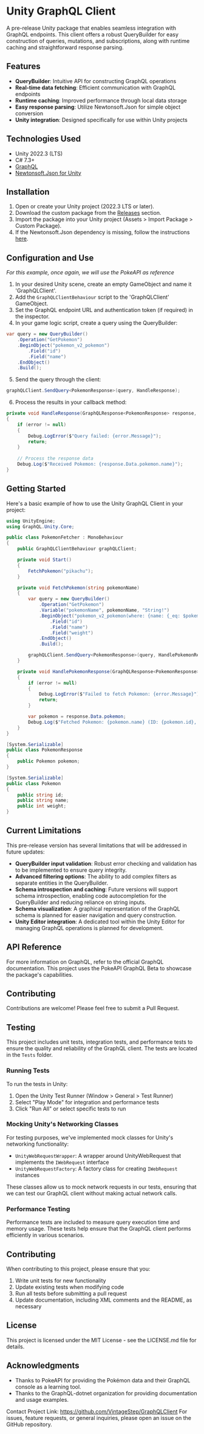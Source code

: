 # Unity GraphQL Client

A pre-release Unity package that enables seamless integration with GraphQL endpoints. This client offers a robust QueryBuilder for easy construction of queries, mutations, and subscriptions, along with runtime caching and straightforward response parsing.

## Features

- **QueryBuilder**: Intuitive API for constructing GraphQL operations
- **Real-time data fetching**: Efficient communication with GraphQL endpoints
- **Runtime caching**: Improved performance through local data storage
- **Easy response parsing**: Utilize Newtonsoft.Json for simple object conversion
- **Unity integration**: Designed specifically for use within Unity projects

## Technologies Used

- Unity 2022.3 (LTS)
- C# 7.3+
- [GraphQL](https://graphql.org/)
- [Newtonsoft.Json for Unity](https://github.com/jilleJr/Newtonsoft.Json-for-Unity)

## Installation

1. Open or create your Unity project (2022.3 LTS or later).
2. Download the custom package from the [Releases](https://github.com/YourUsername/UnityGraphQLClient/releases) section.
3. Import the package into your Unity project (Assets > Import Package > Custom Package).
4. If the Newtonsoft.Json dependency is missing, follow the instructions [here](https://github.com/jilleJr/Newtonsoft.Json-for-Unity/wiki/Install-official-via-UPM).

## Configuration and Use

*For this example, once again, we will use the PokeAPI as reference*

1. In your desired Unity scene, create an empty GameObject and name it 'GraphQLClient'.
2. Add the `GraphQLClientBehaviour` script to the 'GraphQLClient' GameObject.
3. Set the GraphQL endpoint URL and authentication token (if required) in the inspector.
4. In your game logic script, create a query using the QueryBuilder:

```csharp
var query = new QueryBuilder()
    .Operation("GetPokemon")
    .BeginObject("pokemon_v2_pokemon")
        .Field("id")
        .Field("name")
    .EndObject()
    .Build();
```

5. Send the query through the client:

```csharp
graphQLClient.SendQuery<PokemonResponse>(query, HandleResponse);
```

6. Process the results in your callback method:

```csharp
private void HandleResponse(GraphQLResponse<PokemonResponse> response, Exception error)
{
    if (error != null)
    {
        Debug.LogError($"Query failed: {error.Message}");
        return;
    }
    
    // Process the response data
    Debug.Log($"Received Pokemon: {response.Data.pokemon.name}");
}
```

## Getting Started

Here's a basic example of how to use the Unity GraphQL Client in your project:

```csharp
using UnityEngine;
using GraphQL.Unity.Core;

public class PokemonFetcher : MonoBehaviour
{
    public GraphQLClientBehaviour graphQLClient;

    private void Start()
    {
        FetchPokemon("pikachu");
    }

    private void FetchPokemon(string pokemonName)
    {
        var query = new QueryBuilder()
            .Operation("GetPokemon")
            .Variable("pokemonName", pokemonName, "String!")
            .BeginObject("pokemon_v2_pokemon(where: {name: {_eq: $pokemonName}})")
                .Field("id")
                .Field("name")
                .Field("weight")
            .EndObject()
            .Build();

        graphQLClient.SendQuery<PokemonResponse>(query, HandlePokemonResponse);
    }

    private void HandlePokemonResponse(GraphQLResponse<PokemonResponse> response, Exception error)
    {
        if (error != null)
        {
            Debug.LogError($"Failed to fetch Pokemon: {error.Message}");
            return;
        }

        var pokemon = response.Data.pokemon;
        Debug.Log($"Fetched Pokemon: {pokemon.name} (ID: {pokemon.id}, Weight: {pokemon.weight})");
    }
}

[System.Serializable]
public class PokemonResponse
{
    public Pokemon pokemon;
}

[System.Serializable]
public class Pokemon
{
    public string id;
    public string name;
    public int weight;
}
```

## Current Limitations

This pre-release version has several limitations that will be addressed in future updates:

- **QueryBuilder input validation**: Robust error checking and validation has to be implemented to ensure query integrity.
- **Advanced filtering options**: The ability to add complex filters as separate entities in the QueryBuilder.
- **Schema introspection and caching**: Future versions will support schema introspection, enabling code autocompletion for the QueryBuilder and reducing reliance on string inputs.
- **Schema visualization**: A graphical representation of the GraphQL schema is planned for easier navigation and query construction.
- **Unity Editor integration**: A dedicated tool within the Unity Editor for managing GraphQL operations is planned for development.

## API Reference

For more information on GraphQL, refer to the official GraphQL documentation.
This project uses the PokeAPI GraphQL Beta to showcase the package's capabilities.

## Contributing

Contributions are welcome! Please feel free to submit a Pull Request.

## Testing

This project includes unit tests, integration tests, and performance tests to ensure the quality and reliability of the GraphQL client. The tests are located in the `Tests` folder.

### Running Tests

To run the tests in Unity:

1. Open the Unity Test Runner (Window > General > Test Runner)
2. Select "Play Mode" for integration and performance tests
3. Click "Run All" or select specific tests to run

### Mocking Unity's Networking Classes

For testing purposes, we've implemented mock classes for Unity's networking functionality:

- `UnityWebRequestWrapper`: A wrapper around UnityWebRequest that implements the `IWebRequest` interface
- `UnityWebRequestFactory`: A factory class for creating `IWebRequest` instances

These classes allow us to mock network requests in our tests, ensuring that we can test our GraphQL client without making actual network calls.

### Performance Testing

Performance tests are included to measure query execution time and memory usage. These tests help ensure that the GraphQL client performs efficiently in various scenarios.

## Contributing

When contributing to this project, please ensure that you:

1. Write unit tests for new functionality
2. Update existing tests when modifying code
3. Run all tests before submitting a pull request
4. Update documentation, including XML comments and the README, as necessary

## License

This project is licensed under the MIT License - see the LICENSE.md file for details.


## Acknowledgments

- Thanks to PokeAPI for providing the Pokémon data and their GraphQL console as a learning tool.
- Thanks to the GraphQL-dotnet organization for providing documentation and usage examples.

Contact
Project Link: https://github.com/VintageStep/GraphQLClient
For issues, feature requests, or general inquiries, please open an issue on the GitHub repository.
